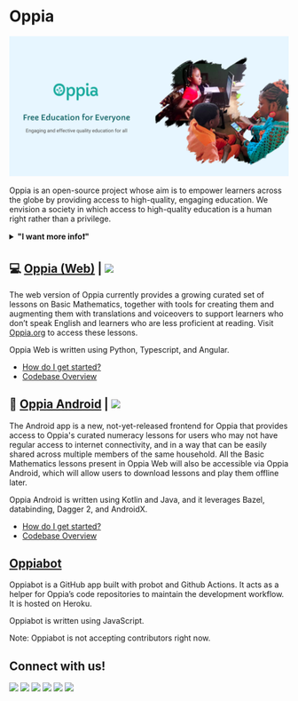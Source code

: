 # Oppia

![Oppia Banner](/profile/README_header_1200x600%20px.png)

Oppia is an open-source project whose aim is to empower learners across the globe by providing access to high-quality, engaging education. We envision a society in which access to high-quality education is a human right rather than a privilege.

<details> 
	<summary><b>"I want more info❗"</b></summary>
    <ul>
        <li><a href="https://www.oppia.org/about-foundation">Our Vision</a></li>
        <li><a href="https://www.oppia.org/about">About our platform</a></li>
    </ul>
</details>

## :computer: [Oppia (Web)](https://github.com/oppia/oppia) | [<img height="30" src="https://img.shields.io/badge/Have%20a%20question%3F%20Ask%20the%20team%21-100000?style=for-the-badge&logo=github&logoColor=white" />][GitHub_Discussion_Web]

The web version of Oppia currently provides a growing curated set of lessons on Basic Mathematics, together with tools for creating them and augmenting them with translations and voiceovers to support learners who don’t speak English and learners who are less proficient at reading. Visit [Oppia.org](https://www.oppia.org/learn/math) to access these lessons.

Oppia Web is written using Python, Typescript, and Angular.

 - [How do I get started?](https://github.com/oppia/oppia/wiki/Contributing-code-to-Oppia)  
 - [Codebase Overview](https://github.com/oppia/oppia/wiki/Overview-of-the-Oppia-codebase)

[GitHub_Discussion_Web]: https://github.com/oppia/oppia/discussions

## 📱 [Oppia Android](https://github.com/oppia/oppia-android) | [<img height="30" src="https://img.shields.io/badge/Have%20a%20question%3F%20Ask%20the%20team%21-100000?style=for-the-badge&logo=github&logoColor=white" />][GitHub_Discussion_Android]

The Android app is a new, not-yet-released frontend for Oppia that provides access to Oppia's curated numeracy lessons for users who may not have regular access to internet connectivity, and in a way that can be easily shared across multiple members of the same household. All the Basic Mathematics lessons present in Oppia Web will also be accessible via Oppia Android, which will allow users to download lessons and play them offline later.

Oppia Android is written using Kotlin and Java, and it leverages Bazel, databinding, Dagger 2, and AndroidX.

 - [How do I get started?](https://github.com/oppia/oppia-android/wiki#installation)  
 - [Codebase Overview](https://github.com/oppia/oppia-android/wiki/Overview-of-the-Oppia-Android-codebase-and-architecture)

[GitHub_Discussion_Android]: https://github.com/oppia/oppia-android/discussions

## [Oppiabot](https://github.com/oppia/oppiabot)

Oppiabot is a GitHub app built with probot and Github Actions. It acts as a helper for Oppia’s code repositories to maintain the development workflow. It is hosted on Heroku.

Oppiabot is written using JavaScript.

Note: Oppiabot is not accepting contributors right now.

## Connect with us!

[<img height="30" src="https://img.shields.io/badge/twitter-1DA1F2.svg?&style=for-the-badge&logo=twitter&logoColor=white" />][twitter] [<img height="30" src="https://img.shields.io/badge/linkedin-0077B5.svg?&style=for-the-badge&logo=linkedin&logoColor=white" />][LinkedIn] [<img height="30" src = "https://img.shields.io/badge/facebook-1877F2.svg?&style=for-the-badge&logo=facebook&logoColor=white">][Facebook] [<img height="30" src = "https://img.shields.io/badge/medium-12100E.svg?&style=for-the-badge&logo=medium&logoColor=white">][medium] [<img height="30" src = "https://img.shields.io/badge/oppia.org%20youtube-FF0000.svg?&style=for-the-badge&logo=youtube&logoColor=white">][oppia-org-youtube] [<img height="30" src = "https://img.shields.io/badge/oppia%20dev%20youtube-FF0000.svg?&style=for-the-badge&logo=youtube&logoColor=white">][dev-youtube]

[twitter]: https://twitter.com/oppiaorg
[linkedIn]: https://www.linkedin.com/company/oppia-org/
[medium]: https://medium.com/@oppia.org
[facebook]: https://www.facebook.com/oppiaorg/
[oppia-org-youtube]: https://www.youtube.com/channel/UC5c1G7BNDCfv1rczcBp9FPw
[dev-youtube]: https://www.youtube.com/channel/UCsrAX-oeqm0-NIQzQrdiUkQ

